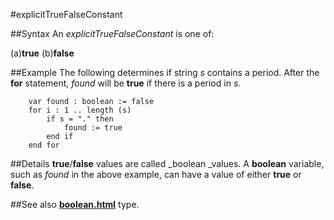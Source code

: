
#explicitTrueFalseConstant

##Syntax
An _explicitTrueFalseConstant_ is one of:

(a)**true**
(b)**false**




##Example
The following determines if string _s_ contains a period. After the **for** statement, _found_ will be **true** if there is a period in _s_.


        var found : boolean := false
        for i : 1 .. length (s)
            if s = "." then
                found := true
            end if
        end for
##Details
**true**/**false** values are called _boolean _values. A **boolean** variable, such as _found_ in the above example, can have a value of either **true** or **false**. 



##See also
**[boolean.html](boolean)** type.


